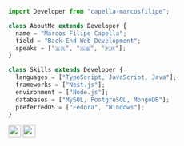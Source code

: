 ```ts
import Developer from "capella-marcosfilipe";

class AboutMe extends Developer {
  name = "Marcos Filipe Capella";
  field = "Back-End Web Development";
  speaks = ["🇧🇷", "🇬🇧", "🇫🇷"];
}

class Skills extends Developer {
  languages = ["TypeScript, JavaScript, Java"];
  frameworks = ["Nest.js"];
  environment = ["Node.js"];
  databases = ["MySQL, PostgreSQL, MongoDB"];
  preferredOS = ["Fedora", "Windows"];
}
```
<div>
<a href="https://www.linkedin.com/in/capella-marcosfilipe" target="_blank"><img height="25" src="https://img.shields.io/badge/LinkedIn-0077B5?style=for-the-badge&logo=linkedin&logoColor=white" target="_blank"></a>
<a href="https://leetcode.com/capella-marcosfilipe/"><img height="25" src="https://img.shields.io/badge/-LeetCode-FFA116?style=for-the-badge&logo=LeetCode&logoColor=black"></a>
</div>